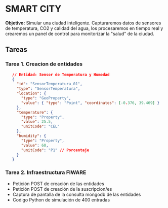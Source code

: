 # SMART CITY

**Objetivo:**  Simular una ciudad inteligente. Capturaremos datos de sensores de temperatura, CO2 y calidad del agua, los procesaremos en tiempo real y crearemos un panel de control para monitorizar la "salud" de la ciudad.

## Tareas

### Tarea 1. Creacion de entidades

``` json
   // Entidad: Sensor de Temperatura y Humedad
   {
     "id": "SensorTemperatura_01",
     "type": "SensorTemperatura",
     "location": {
       "type": "GeoProperty",
       "value": { "type": "Point", "coordinates": [-0.376, 39.469] }
     },
     "temperature": {
       "type": "Property",
       "value": 25.5,
       "unitCode": "CEL"
     },
     "humidity": {
       "type": "Property",
       "value": 60,
       "unitCode": "P1" // Porcentaje
     }
   }
```

### Tarea 2. Infraestructura FIWARE

- Petición POST de creación de las entidades
- Petición POST de creación de la suscripcion/es
- Captura de pantalla de la consulta mongodb de las entidades
- Codigo Python de simulación de 400 entradas
